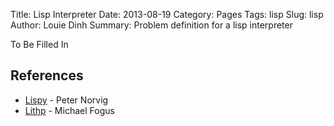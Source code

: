 Title: Lisp Interpreter
Date: 2013-08-19
Category: Pages
Tags: lisp
Slug: lisp
Author: Louie Dinh
Summary: Problem definition for a lisp interpreter

To Be Filled In

References
-----------

* [Lispy](http://norvig.com/lispy.html) - Peter Norvig
* [Lithp](https://github.com/readevalprintlove/lithp) - Michael Fogus

